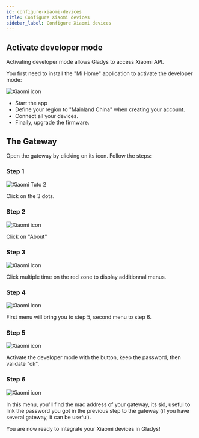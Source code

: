 ```yaml
---
id: configure-xiaomi-devices
title: Configure Xiaomi devices
sidebar_label: Configure Xiaomi devices
---
```


## Activate developer mode

Activating developer mode allows Gladys to access Xiaomi API.

You first need to install the "Mi Home" application to activate the developer mode:

<img src="/img/docs/configuration/xiaomi/xiaomi-tuto-1.jpg" alt="Xiaomi icon" class="img-responsive" />

- Start the app
- Define your region to "Mainland China" when creating your account.
- Connect all your devices.
- Finally, upgrade the firmware.

## The Gateway

Open the gateway by clicking on its icon. Follow the steps:

### Step 1

<img src="/img/docs/configuration/xiaomi/xiaomi-tuto-2.jpg" alt="Xiaomi Tuto 2" class="img-responsive" />

Click on the 3 dots.

### Step 2

<img src="/img/docs/configuration/xiaomi/xiaomi-tuto-3.jpg" alt="Xiaomi icon" class="img-responsive" />

Click on "About"

### Step 3

<img src="/img/docs/configuration/xiaomi/xiaomi-tuto-4.jpg" alt="Xiaomi icon" class="img-responsive" />

Click multiple time on the red zone to display additionnal menus.

### Step 4

<img src="/img/docs/configuration/xiaomi/xiaomi-tuto-5.jpg" alt="Xiaomi icon" class="img-responsive" />

First menu will bring you to step 5, second menu to step 6.

### Step 5

<img src="/img/docs/configuration/xiaomi/xiaomi-tuto-6.jpg" alt="Xiaomi icon" class="img-responsive" />

Activate the developer mode with the button, keep the password, then validate "ok".

### Step 6

<img src="/img/docs/configuration/xiaomi/xiaomi-tuto-7.jpg" alt="Xiaomi icon" class="img-responsive" />

In this menu, you'll find the mac address of your gateway, its sid, useful to link the password you got in the previous step to the gateway (if you have several gateway, it can be useful).

You are now ready to integrate your Xiaomi devices in Gladys!
